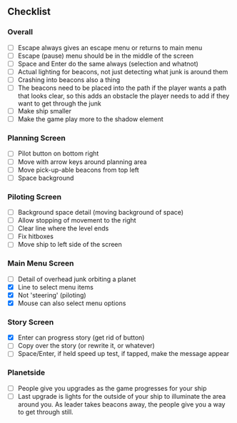 ## Checklist

### Overall
- [ ] Escape always gives an escape menu or returns to main menu
- [ ] Escape (pause) menu should be in the middle of the screen
- [ ] Space and Enter do the same always (selection and whatnot)
- [ ] Actual lighting for beacons, not just detecting what junk is around them
- [ ] Crashing into beacons also a thing
- [ ] The beacons need to be placed into the path if the player wants a path that looks clear, so this adds an obstacle the player needs to add if they want to get through the junk
- [ ] Make ship smaller
- [ ] Make the game play more to the shadow element

### Planning Screen

- [ ] Pilot button on bottom right
- [ ] Move with arrow keys around planning area
- [ ] Move pick-up-able beacons from top left
- [ ] Space background

### Piloting Screen

- [ ] Background space detail (moving background of space)
- [ ] Allow stopping of movement to the right
- [ ] Clear line where the level ends
- [ ] Fix hitboxes
- [ ] Move ship to left side of the screen

### Main Menu Screen
- [ ] Detail of overhead junk orbiting a planet
- [x] Line to select menu items
- [x] Not 'steering' (piloting)
- [x] Mouse can also select menu options

### Story Screen
- [x] Enter can progress story (get rid of button)
- [ ] Copy over the story (or rewrite it, or whatever)
- [ ] Space/Enter, if held speed up test, if tapped, make the message appear

### Planetside
- [ ] People give you upgrades as the game progresses for your ship
- [ ] Last upgrade is lights for the outside of your ship to illuminate the area around you. As leader takes beacons away, the people give you a way to get through still.
